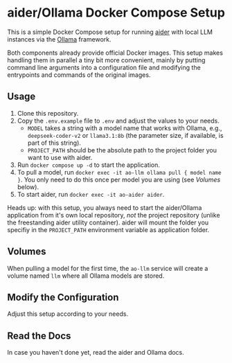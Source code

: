 # aider/Ollama Docker Compose Setup

This is a simple Docker Compose setup for running [aider](https://aider.chat/) with local LLM instances via the [Ollama](https://ollama.com/) framework. 

Both components already provide official Docker images. This setup makes handling them in parallel a tiny bit more convenient, mainly by putting command line arguments into a configuration file and modifying the entrypoints and commands of the original images.

## Usage

1. Clone this repository.
2. Copy the `.env.example` file to `.env` and adjust the values to your needs.
   - `MODEL` takes a string with a model name that works with Ollama, e.g., `deepseek-coder-v2` or `llama3.1:8b` (the parameter size, if available, is part of this string).
   - `PROJECT_PATH` should be the absolute path to the project folder you want to use with aider. 
3. Run `docker compose up -d` to start the application.
4. To pull a model, run `docker exec -it ao-llm ollama pull { model name }`. You only need to do this once per model you are using (see _Volumes_ below).
5. To start aider, run `docker exec -it ao-aider aider`. 

Heads up: with this setup, you always need to start the aider/Ollama application from it's own local repository, _not_ the project repository (unlike the freestanding aider utility container). aider will mount the folder you specifiy in the `PROJECT_PATH` environment variable as application folder.

## Volumes

When pulling a model for the first time, the `ao-llm` service will create a volume named `llm` where all Ollama models are stored. 

## Modify the Configuration

Adjust this setup according to your needs. 

## Read the Docs

In case you haven't done yet, read the aider and Ollama docs.

